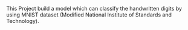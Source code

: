 This Project build a model which can classify the handwritten digits by using MNIST dataset (Modified National Institute of Standards and Technology).
